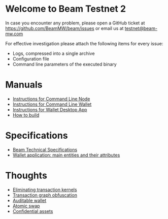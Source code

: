 # Welcome to Beam Testnet 2

In case you encounter any problem, please open a GitHub ticket at https://github.com/BeamMW/beam/issues or email us at testnet@beam-mw.com

For effective investigation please attach the following items for every issue:
* Logs, compressed into a single archive
* Configuration file
* Command line parameters of the executed binary

# Manuals

* [Instructions for Command Line Node](https://github.com/beam-mw/beam/wiki/Instructions-for-Command-Line-Node)
* [Instructions for Command Line Wallet](https://github.com/beam-mw/beam/wiki/Instructions-for-Command-Line-Wallet)
* [Instructions for Wallet Desktop App](https://www.beam.mw/wallet-instructions)
* [How to build](https://github.com/BeamMW/beam/wiki/How-to-build)

# Specifications

* [Beam Technical Specifications](https://github.com/beam-mw/beam/wiki/Beam-Technical-Specifications)
* [Wallet application: main entities and their attributes](https://github.com/BeamMW/beam/wiki/Wallet:-main-entities-and-their-attributes)

# Thoughts

* [Eliminating transaction kernels](https://github.com/beam-mw/beam/wiki/Thoughts:-eliminating-transaction-kernels)
* [Transaction graph obfuscation](https://github.com/beam-mw/beam/wiki/Transaction-graph-obfuscation)
* [Auditable wallet](https://github.com/beam-mw/beam/wiki/Wallet-audit)
* [Atomic swap](https://github.com/beam-mw/beam/wiki/Atomic-swap)
* [Confidential assets](https://github.com/beam-mw/beam/wiki/Confidential-assets)
